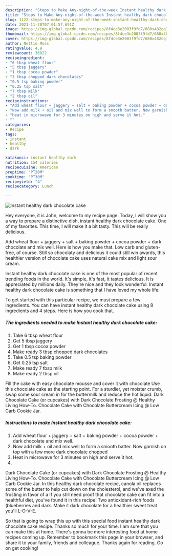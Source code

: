 ```yaml
---
description: "Steps to Make Any-night-of-the-week Instant healthy dark chocolate cake"
title: "Steps to Make Any-night-of-the-week Instant healthy dark chocolate cake"
slug: 1122-steps-to-make-any-night-of-the-week-instant-healthy-dark-chocolate-cake
date: 2021-11-20T07:01:57.691Z
image: https://img-global.cpcdn.com/recipes/8f4ce3e2003f9fd7/680x482cq70/instant-healthy-dark-chocolate-cake-recipe-main-photo.jpg
thumbnail: https://img-global.cpcdn.com/recipes/8f4ce3e2003f9fd7/680x482cq70/instant-healthy-dark-chocolate-cake-recipe-main-photo.jpg
cover: https://img-global.cpcdn.com/recipes/8f4ce3e2003f9fd7/680x482cq70/instant-healthy-dark-chocolate-cake-recipe-main-photo.jpg
author: Nettie Moss
ratingvalue: 4.9
reviewcount: 36822
recipeingredient:
- "6 tbsp wheat flour"
- "5 tbsp jaggery"
- "1 tbsp cocoa powder"
- "3 tbsp chopped dark chocolates"
- "0.5 tsp baking powder"
- "0.25 tsp salt"
- "7 tbsp milk"
- "2 tbsp oil"
recipeinstructions:
- "Add wheat flour + jaggery + salt + baking powder + cocoa powder + dark chocolate and mix well."
- "Now add milk + oil and mix well to form a smooth batter. Now garnish on top with a few more dark chocolate chopped"
- "Heat in microwave for 3 minutes on high and serve it hot."
- ""
categories:
- Recipe
tags:
- instant
- healthy
- dark

katakunci: instant healthy dark 
nutrition: 154 calories
recipecuisine: American
preptime: "PT20M"
cooktime: "PT30M"
recipeyield: "4"
recipecategory: Lunch

---
```



![Instant healthy dark chocolate cake](https://img-global.cpcdn.com/recipes/8f4ce3e2003f9fd7/680x482cq70/instant-healthy-dark-chocolate-cake-recipe-main-photo.jpg)

Hey everyone, it is John, welcome to my recipe page. Today, I will show you a way to prepare a distinctive dish, instant healthy dark chocolate cake. One of my favorites. This time, I will make it a bit tasty. This will be really delicious.

Add wheat flour + jaggery + salt + baking powder + cocoa powder + dark chocolate and mix well. Here is how you make that. Low carb and gluten-free, of course. Still so chocolaty and delicious it could still win awards, this healthier version of chocolate cake uses natural cake mix and light sour cream.

Instant healthy dark chocolate cake is one of the most popular of recent trending foods in the world. It's simple, it's fast, it tastes delicious. It is appreciated by millions daily. They're nice and they look wonderful. Instant healthy dark chocolate cake is something that I have loved my whole life.


To get started with this particular recipe, we must prepare a few ingredients. You can have instant healthy dark chocolate cake using 8 ingredients and 4 steps. Here is how you cook that.

<!--inarticleads1-->

##### The ingredients needed to make Instant healthy dark chocolate cake:

1. Take 6 tbsp wheat flour
1. Get 5 tbsp jaggery
1. Get 1 tbsp cocoa powder
1. Make ready 3 tbsp chopped dark chocolates
1. Take 0.5 tsp baking powder
1. Get 0.25 tsp salt
1. Make ready 7 tbsp milk
1. Make ready 2 tbsp oil


Fill the cake with easy chocolate mousse and cover it with chocolate Use this chocolate cake as the starting point. For a sturdier, yet moister crumb, swap some sour cream in for the buttermilk and reduce the hot liquid. Dark Chocolate Cake (or cupcakes) with Dark Chocolate Frosting @ Healthy Living How-To. Chocolate Cake with Chocolate Buttercream Icing @ Low Carb Cookie Jar. 

<!--inarticleads2-->

##### Instructions to make Instant healthy dark chocolate cake:

1. Add wheat flour + jaggery + salt + baking powder + cocoa powder + dark chocolate and mix well.
1. Now add milk + oil and mix well to form a smooth batter. Now garnish on top with a few more dark chocolate chopped
1. Heat in microwave for 3 minutes on high and serve it hot.
1. 


Dark Chocolate Cake (or cupcakes) with Dark Chocolate Frosting @ Healthy Living How-To. Chocolate Cake with Chocolate Buttercream Icing @ Low Carb Cookie Jar. In this healthy dark chocolate recipe, canola oil replaces some of the butter to help cut down on the cholesterol, and we&#39;ve axed the frosting in favor of a If you still need proof that chocolate cake can fit into a healthful diet, you&#39;ve found it in this recipe! Two antioxidant-rich foods (blueberries and dark. Make it dark chocolate for a healthier sweet treat you&#39;ll L-O-V-E. 

So that is going to wrap this up with this special food instant healthy dark chocolate cake recipe. Thanks so much for your time. I am sure that you can make this at home. There's gonna be more interesting food at home recipes coming up. Remember to bookmark this page in your browser, and share it to your family, friends and colleague. Thanks again for reading. Go on get cooking!

